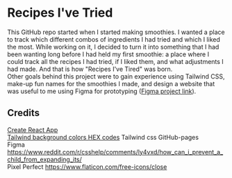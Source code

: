 # Recipes I've Tried
This GitHub repo started when I started making smoothies. I wanted a place to track which different combos of ingredients I had tried and which I liked the most. While working on it, I decided to turn it into something that I had been wanting long before I had held my first smoothie: a place where I could track all the recipes I had tried, if I liked them, and what adjustments I had made. And that is how "Recipes I've Tired" was born.  
Other goals behind this project were to gain experience using Tailwind CSS, make-up fun names for the smoothies I made, and design a website that was useful to me using Figma for prototyping ([Figma project link](https://www.figma.com/proto/jziVnhsyDv7WbZippOQgm4/Recipes-I've-Tried?node-id=0-1&t=F4BneALTQXMwstyl-1)).  

## Credits
[Create React App](https://github.com/facebook/create-react-app)  
[Tailwind background colors HEX codes](https://gist.github.com/guvener/d8952570d5a8be430580b93800519439)
Tailwind css
GitHub-pages  
Figma  
https://www.reddit.com/r/csshelp/comments/ly4vxd/how_can_i_prevent_a_child_from_expanding_its/  
Pixel Perfect https://www.flaticon.com/free-icons/close
